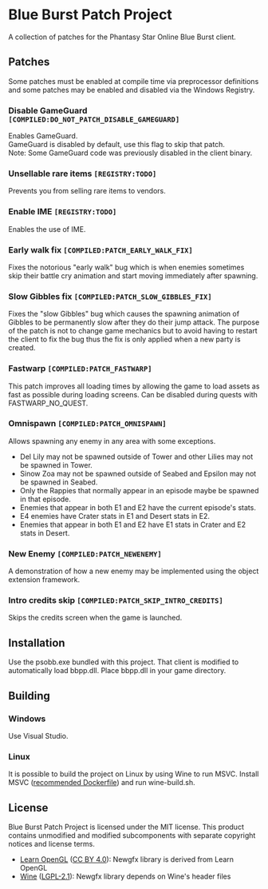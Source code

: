 # Blue Burst Patch Project
A collection of patches for the Phantasy Star Online Blue Burst client.

## Patches
Some patches must be enabled at compile time via preprocessor definitions and some patches may be enabled and disabled via the Windows Registry.

### Disable GameGuard `[COMPILED:DO_NOT_PATCH_DISABLE_GAMEGUARD]`
Enables GameGuard.  
GameGuard is disabled by default, use this flag to skip that patch.  
Note: Some GameGuard code was previously disabled in the client binary.

### Unsellable rare items `[REGISTRY:TODO]`
Prevents you from selling rare items to vendors.

### Enable IME `[REGISTRY:TODO]`
Enables the use of IME.

### Early walk fix `[COMPILED:PATCH_EARLY_WALK_FIX]`
Fixes the notorious "early walk" bug which is when enemies sometimes skip their battle cry animation and start moving immediately after spawning.

### Slow Gibbles fix `[COMPILED:PATCH_SLOW_GIBBLES_FIX]`
Fixes the "slow Gibbles" bug which causes the spawning animation of Gibbles to be permanently slow after they do their jump attack.
The purpose of the patch is not to change game mechanics but to avoid having to restart the client to fix the bug thus the fix is only applied when a new party is created.

### Fastwarp `[COMPILED:PATCH_FASTWARP]`
This patch improves all loading times by allowing the game to load assets as fast as possible during loading screens. Can be disabled during quests with FASTWARP_NO_QUEST.

### Omnispawn `[COMPILED:PATCH_OMNISPAWN]`
Allows spawning any enemy in any area with some exceptions.
* Del Lily may not be spawned outside of Tower and other Lilies may not be spawned in Tower.
* Sinow Zoa may not be spawned outside of Seabed and Epsilon may not be spawned in Seabed.
* Only the Rappies that normally appear in an episode maybe be spawned in that episode.
* Enemies that appear in both E1 and E2 have the current episode's stats.
* E4 enemies have Crater stats in E1 and Desert stats in E2.
* Enemies that appear in both E1 and E2 have E1 stats in Crater and E2 stats in Desert.

### New Enemy `[COMPILED:PATCH_NEWENEMY]`
A demonstration of how a new enemy may be implemented using the object extension framework.

### Intro credits skip `[COMPILED:PATCH_SKIP_INTRO_CREDITS]`
Skips the credits screen when the game is launched.

## Installation
Use the psobb.exe bundled with this project. That client is modified to automatically load bbpp.dll. Place bbpp.dll in your game directory.

## Building
### Windows
Use Visual Studio.

### Linux
It is possible to build the project on Linux by using Wine to run MSVC.
Install MSVC ([recommended Dockerfile](https://github.com/mstorsjo/msvc-wine)) and run wine-build.sh.

## License
Blue Burst Patch Project is licensed under the MIT license.
This product contains unmodified and modified subcomponents with separate copyright notices and license terms.
* [Learn OpenGL](https://learnopengl.com/Guest-Articles/2020/Skeletal-Animation) ([CC BY 4.0](https://creativecommons.org/licenses/by/4.0/legalcode)): Newgfx library is derived from Learn OpenGL
* [Wine](https://source.winehq.org/source/) ([LGPL-2.1](https://www.gnu.org/licenses/old-licenses/lgpl-2.1.en.html)): Newgfx library depends on Wine's header files

